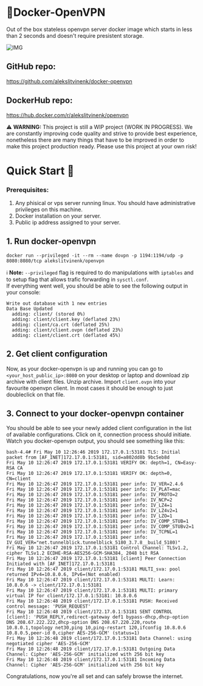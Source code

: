 # 🔐Docker-OpenVPN
Out of the box stateless openvpn server docker image which starts in less than 2 seconds and doesn't require presistent storage.

![IMG](https://alekslitvinenk.github.io/docker-openvpn/assets/img/beta.png)

## GitHub repo:
https://github.com/alekslitvinenk/docker-openvpn

## DockerHub repo:
https://hub.docker.com/r/alekslitvinenk/openvpn

⚠️ **WARNING:** This project is still a WIP project (WORK IN PROGRESS). We are constantly improving code quality and strive to provide best experience, nonetheless there are many things that have to be improved in order to make this project production ready. Please use this project at your own risk!

# Quick Start 🚀

### Prerequisites:
1. Any phisical or vps server running linux. You should have administrative privileges on this machine.
2. Docker installation on your server.
3. Public ip address assigned to your server.

## 1. Run docker-openvpn
`docker run --privileged -it --rm --name dovpn -p 1194:1194/udp -p 8080:8080/tcp alekslitvinenk/openvpn`<br>

ℹ️ **Note:** `--privileged` flag is required to do manipulations with `iptables` and to setup flag that allows trafic forwarding in `sysctl.conf`.<br>
If everything went well, you should be able to see the following output in your console:
```
Write out database with 1 new entries
Data Base Updated
  adding: client/ (stored 0%)
  adding: client/client.key (deflated 23%)
  adding: client/ca.crt (deflated 25%)
  adding: client/client.ovpn (deflated 23%)
  adding: client/client.crt (deflated 45%)
 ```
## 2. Get client configuration
Now, as your docker-openvpn is up and running you can go to `<your_host_public_ip>:8080` on your desktop or laptop and download zip archive with client files. Unzip archive. Import `client.ovpn` into your favourite openvpn client. In most cases it should be enough to just doubleclick on that file.

## 3. Connect to your docker-openvpn container
You should be able to see your newly added client configuration in the list of available configurations. Click on it, connection process should initiate. Watch you docker-openvpn output, you should see something like this:
```
bash-4.4# Fri May 10 12:26:46 2019 172.17.0.1:53181 TLS: Initial packet from [AF_INET]172.17.0.1:53181, sid=a802dd8b 9bc5eb8d
Fri May 10 12:26:47 2019 172.17.0.1:53181 VERIFY OK: depth=1, CN=Easy-RSA CA
Fri May 10 12:26:47 2019 172.17.0.1:53181 VERIFY OK: depth=0, CN=client
Fri May 10 12:26:47 2019 172.17.0.1:53181 peer info: IV_VER=2.4.6
Fri May 10 12:26:47 2019 172.17.0.1:53181 peer info: IV_PLAT=mac
Fri May 10 12:26:47 2019 172.17.0.1:53181 peer info: IV_PROTO=2
Fri May 10 12:26:47 2019 172.17.0.1:53181 peer info: IV_NCP=2
Fri May 10 12:26:47 2019 172.17.0.1:53181 peer info: IV_LZ4=1
Fri May 10 12:26:47 2019 172.17.0.1:53181 peer info: IV_LZ4v2=1
Fri May 10 12:26:47 2019 172.17.0.1:53181 peer info: IV_LZO=1
Fri May 10 12:26:47 2019 172.17.0.1:53181 peer info: IV_COMP_STUB=1
Fri May 10 12:26:47 2019 172.17.0.1:53181 peer info: IV_COMP_STUBv2=1
Fri May 10 12:26:47 2019 172.17.0.1:53181 peer info: IV_TCPNL=1
Fri May 10 12:26:47 2019 172.17.0.1:53181 peer info: IV_GUI_VER="net.tunnelblick.tunnelblick_5180_3.7.8__build_5180)"
Fri May 10 12:26:47 2019 172.17.0.1:53181 Control Channel: TLSv1.2, cipher TLSv1.2 ECDHE-RSA-AES256-GCM-SHA384, 2048 bit RSA
Fri May 10 12:26:47 2019 172.17.0.1:53181 [client] Peer Connection Initiated with [AF_INET]172.17.0.1:53181
Fri May 10 12:26:47 2019 client/172.17.0.1:53181 MULTI_sva: pool returned IPv4=10.8.0.6, IPv6=(Not enabled)
Fri May 10 12:26:47 2019 client/172.17.0.1:53181 MULTI: Learn: 10.8.0.6 -> client/172.17.0.1:53181
Fri May 10 12:26:47 2019 client/172.17.0.1:53181 MULTI: primary virtual IP for client/172.17.0.1:53181: 10.8.0.6
Fri May 10 12:26:48 2019 client/172.17.0.1:53181 PUSH: Received control message: 'PUSH_REQUEST'
Fri May 10 12:26:48 2019 client/172.17.0.1:53181 SENT CONTROL [client]: 'PUSH_REPLY,redirect-gateway def1 bypass-dhcp,dhcp-option DNS 208.67.222.222,dhcp-option DNS 208.67.220.220,route 10.8.0.1,topology net30,ping 10,ping-restart 120,ifconfig 10.8.0.6 10.8.0.5,peer-id 0,cipher AES-256-GCM' (status=1)
Fri May 10 12:26:48 2019 client/172.17.0.1:53181 Data Channel: using negotiated cipher 'AES-256-GCM'
Fri May 10 12:26:48 2019 client/172.17.0.1:53181 Outgoing Data Channel: Cipher 'AES-256-GCM' initialized with 256 bit key
Fri May 10 12:26:48 2019 client/172.17.0.1:53181 Incoming Data Channel: Cipher 'AES-256-GCM' initialized with 256 bit key
```
Congratulations, now you're all set and can safely browse the internet.
